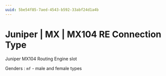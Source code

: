 ```yaml
---
uuid: 5be54f85-7aed-4543-b592-33abf24d1a4b
---
```

# Juniper | MX | MX104 RE Connection Type

Juniper MX104 Routing Engine slot

Genders
: `mf` - male and female types
